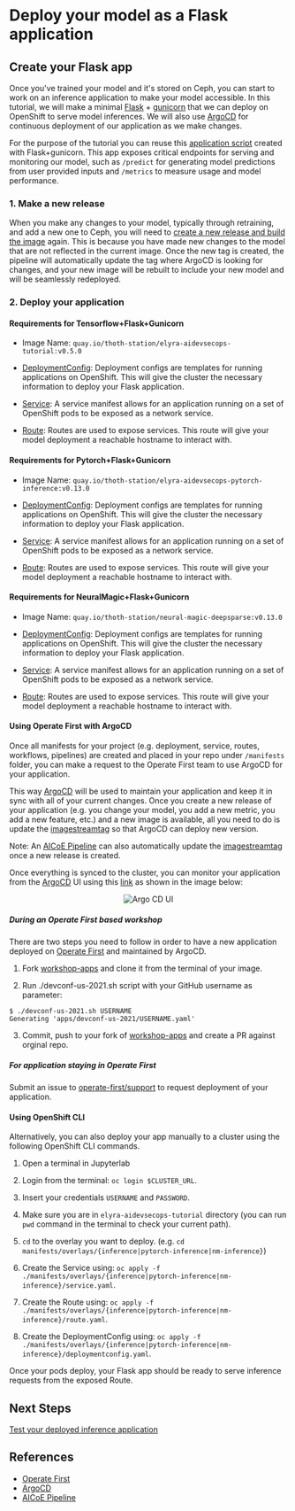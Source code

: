 # Deploy your model as a Flask application

## Create your Flask app

Once you've trained your model and it's stored on Ceph, you can start to work on an inference application to make your model accessible. In this tutorial, we will make a minimal [Flask](https://flask.palletsprojects.com/en/2.0.x/) + [gunicorn](https://docs.gunicorn.org/en/stable/index.html) that we can deploy on OpenShift to serve model inferences. We will also use [ArgoCD][2] for continuous deployment of our application as we make changes.

For the purpose of the tutorial you can reuse this [application script](../../../wsgi.py) created with Flask+gunicorn. This app exposes critical endpoints for serving and monitoring our model, such as `/predict` for generating model predictions from user provided inputs and `/metrics` to measure usage and model performance.

### 1. Make a new release

When you make any changes to your model, typically through retraining, and add a new one to Ceph, you will need to [create a new release and build the image](../thoth-aicoe-services.md) again. This is because you have made new changes to the model that are not reflected in the current image. Once the new tag is created, the pipeline will automatically update the tag where ArgoCD is looking for changes, and your new image will be rebuilt to include your new model and will be seamlessly redeployed.

### 2. Deploy your application

#### **Requirements for Tensorflow+Flask+Gunicorn**

- Image Name: `quay.io/thoth-station/elyra-aidevsecops-tutorial:v0.5.0`

- [DeploymentConfig](../../../manifests/overlays/inference/deploymentconfig.yaml): Deployment configs are templates for running applications on OpenShift. This will give the cluster the necessary information to deploy your Flask application.

- [Service](../../../manifests/base/service.yaml): A service manifest allows for an application running on a set of OpenShift pods to be exposed as a network service.

- [Route](../../../manifests/base/route.yaml): Routes are used to expose services. This route will give your model deployment a reachable hostname to interact with.

#### **Requirements for Pytorch+Flask+Gunicorn**

- Image Name: `quay.io/thoth-station/elyra-aidevsecops-pytorch-inference:v0.13.0`

- [DeploymentConfig](../../../manifests/overlays/pytorch-inference/deploymentconfig.yaml): Deployment configs are templates for running applications on OpenShift. This will give the cluster the necessary information to deploy your Flask application.

- [Service](../../../manifests/overlays/pytorch-inference/service.yaml): A service manifest allows for an application running on a set of OpenShift pods to be exposed as a network service.

- [Route](../../../manifests/overlays/pytorch-inference/route.yaml): Routes are used to expose services. This route will give your model deployment a reachable hostname to interact with.

#### **Requirements for NeuralMagic+Flask+Gunicorn**

- Image Name: `quay.io/thoth-station/neural-magic-deepsparse:v0.13.0`

- [DeploymentConfig](../../../manifests/overlays/nm-inference/deploymentconfig.yaml): Deployment configs are templates for running applications on OpenShift. This will give the cluster the necessary information to deploy your Flask application.

- [Service](../../../manifests/overlays/nm-inference/service.yaml): A service manifest allows for an application running on a set of OpenShift pods to be exposed as a network service.

- [Route](../../../manifests/overlays/nm-inference/route.yaml): Routes are used to expose services. This route will give your model deployment a reachable hostname to interact with.


#### **Using Operate First with ArgoCD**

Once all manifests for your project (e.g. deployment, service, routes, workflows, pipelines) are created and placed in your repo under `/manifests` folder, you can make a request to the Operate First team to use ArgoCD for your application.

This way [ArgoCD][2] will be used to maintain your application and keep it in sync with all of your current changes. Once you create a new release of your application (e.g. you change your model, you add a new metric, you add a new feature, etc.) and a new image is available, all you need to do is update the [imagestreamtag](../../../manifests/overlays/inference/imagestreamtag.yaml#L10) so that ArgoCD can deploy new version.

Note: An [AICoE Pipeline][3] can also automatically update the [imagestreamtag](../../../manifests/overlays/test/imagestreamtag.yaml#L10) once a new release is created.

Once everything is synced to the cluster, you can monitor your application from the [ArgoCD][2] UI using this [link](https://argocd.operate-first.cloud/applications) as shown in the image below:

<div style="text-align:center">
<img alt="Argo CD UI" src="https://raw.githubusercontent.com/thoth-station/elyra-aidevsecops-tutorial/master/docs/images/ArgoCDUI.png">
</div>

##### **During an Operate First based workshop**
There are two steps you need to follow in order to have a new application deployed on [Operate First][1] and maintained by ArgoCD.

1. Fork [workshop-apps](https://github.com/operate-first/workshop-apps) and clone it from the terminal of your image.

2. Run ./devconf-us-2021.sh script with your GitHub username as parameter:

```
$ ./devconf-us-2021.sh USERNAME
Generating 'apps/devconf-us-2021/USERNAME.yaml'
```

3. Commit, push to your fork of [workshop-apps](https://github.com/operate-first/workshop-apps) and create a PR against orginal repo.

##### **For application staying in Operate First**
Submit an issue to [operate-first/support](https://github.com/operate-first/support/issues/new?assignees=&labels=onboarding&template=onboarding_argocd.md&title=) to request deployment of your application.


#### **Using OpenShift CLI**

Alternatively, you can also deploy your app manually to a cluster using the following OpenShift CLI commands.

1. Open a terminal in Jupyterlab

2. Login from the terminal: `oc login $CLUSTER_URL`.

3. Insert your credentials `USERNAME` and `PASSWORD`.

4. Make sure you are in `elyra-aidevsecops-tutorial` directory (you can run `pwd` command in the terminal to check your current path).

5. `cd` to the overlay you want to deploy. (e.g. `cd manifests/overlays/{inference|pytorch-inference|nm-inference}`)

6. Create the Service using: `oc apply -f ./manifests/overlays/{inference|pytorch-inference|nm-inference}/service.yaml`.

6. Create the Route using: `oc apply -f ./manifests/overlays/{inference|pytorch-inference|nm-inference}/route.yaml`.

7. Create the DeploymentConfig using: `oc apply -f ./manifests/overlays/{inference|pytorch-inference|nm-inference}/deploymentconfig.yaml`.

Once your pods deploy, your Flask app should be ready to serve inference requests from the exposed Route.

## Next Steps
[Test your deployed inference application](/docs/source/test-model.md)


## References

* [Operate First][1]
* [ArgoCD][2]
* [AICoE Pipeline][3]

[1]: https://www.operate-first.cloud/
[2]: https://argoproj.github.io/argo-cd/
[3]: https://github.com/AICoE/aicoe-ci

